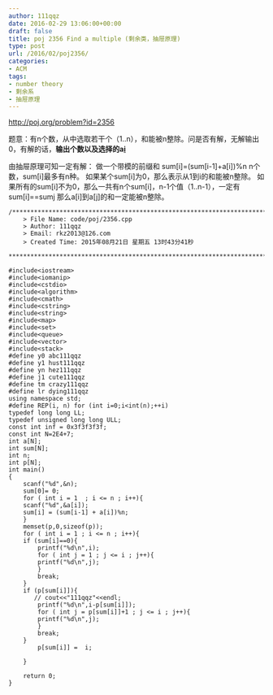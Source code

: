 ```yaml
---
author: 111qqz
date: 2016-02-29 13:06:00+00:00
draft: false
title: poj 2356 Find a multiple (剩余类，抽屉原理)
type: post
url: /2016/02/poj2356/
categories:
- ACM
tags:
- number theory
- 剩余系
- 抽屉原理
---
```




http://poj.org/problem?id=2356

题意：有n个数，从中选取若干个（1..n），和能被n整除。问是否有解，无解输出0，有解的话，**输出个数以及选择的a[i]( 不是i)**

由抽屉原理可知一定有解：
做一个带模的前缀和 sum[i]=(sum[i-1]+a[i])%n
n个数，sum[i]最多有n种。
如果某个sum[i]为0，那么表示从1到i的和能被n整除。
如果所有的sum[i]不为0，那么一共有n个sum[i]，n-1个值（1..n-1），一定有sum[i]==sum[j](i<=j)
那么a[i]到a[j]的和一定能被n整除。

    
    /*************************************************************************
    	> File Name: code/poj/2356.cpp
    	> Author: 111qqz
    	> Email: rkz2013@126.com 
    	> Created Time: 2015年08月21日 星期五 13时43分41秒
     ************************************************************************/
    
    #include<iostream>
    #include<iomanip>
    #include<cstdio>
    #include<algorithm>
    #include<cmath>
    #include<cstring>
    #include<string>
    #include<map>
    #include<set>
    #include<queue>
    #include<vector>
    #include<stack>
    #define y0 abc111qqz
    #define y1 hust111qqz
    #define yn hez111qqz
    #define j1 cute111qqz
    #define tm crazy111qqz
    #define lr dying111qqz
    using namespace std;
    #define REP(i, n) for (int i=0;i<int(n);++i)  
    typedef long long LL;
    typedef unsigned long long ULL;
    const int inf = 0x3f3f3f3f;
    const int N=2E4+7;
    int a[N];
    int sum[N];
    int n;
    int p[N];
    int main()
    {
        scanf("%d",&n);
        sum[0]= 0;
        for ( int i = 1  ; i <= n ; i++){
    	scanf("%d",&a[i]);
    	sum[i] = (sum[i-1] + a[i])%n;
        }
        memset(p,0,sizeof(p));
        for ( int i = 1 ; i <= n ; i++){
    	if (sum[i]==0){
    	    printf("%d\n",i);
    	    for ( int j = 1 ; j <= i ; j++){
    		printf("%d\n",j);
    	    }
    	    break;
    	}
    	if (p[sum[i]]){
    	   // cout<<"111qqz"<<endl;
    	    printf("%d\n",i-p[sum[i]]);
    	    for ( int j = p[sum[i]]+1 ; j <= i ; j++){
    		printf("%d\n",j);
    	    }
    	    break;
    	}
    	    p[sum[i]] =  i;
    	
        }
      
    	return 0;
    }
    
